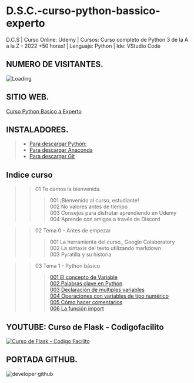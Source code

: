 # D.S.C.-curso-python-bassico-experto
D.C.S | Curso Online: Udemy | Cursos: Curso completo de Python 3 de la A a la Z - 2022 +50 horas! | Lenguaje: Python | Ide: VStudio Code

## NUMERO DE VISITANTES.
<img align="left" src = "https://profile-counter.glitch.me/
D.S.C.-curso-python-basico-experto/count.svg" alt ="Loading"> <br>

## SITIO WEB.
[Curso Python Basico a Experto](https://developer-community-sw.github.io/D.S.C.-curso-python-basico-experto/)
## INSTALADORES.
> * [Para descargar Python:](https://www.python.org/) <br>
> * [Para descargar Anaconda](https://www.anaconda.com/products/individual) <br>
> * [Para descargar Git](https://git-scm.com/) <br>

## Indice curso
>> 01 Te damos la bienvenida
>>> 001 ¡Bienvenido al curso, estudiante!<br>
>>> 002 No valores antes de tiempo<br>
>>> 003 Consejos para disfrutar aprendiendo en Udemy<br>
>>> 004 Aprende con amigos a través de Discord<br>

>> 02 Tema 0 - Antes de empezar
>>> 001 La herramienta del curso_ Google Colaboratory<br>
>>> 002 La sintaxis del texto utilizando markdown<br>
>>> 003 Pyratilla y su historia<br>

>> 03 Tema 1 - Python básico
>>> [001 El concepto de Variable](https://github.com/developer-community-sw/D.S.C.-curso-python-basico-experto/blob/main/Recurse/001%20El%20concepto%20de%20Variable.ipynb)<br>
>>> [002 Palabras clave en Python](https://github.com/developer-community-sw/D.S.C.-curso-python-basico-experto/blob/main/Recurse/002%20Palabras%20clave%20en%20Python.ipynb)<br>
>>> [003 Declaración de multiples variables](https://github.com/developer-community-sw/D.S.C.-curso-python-basico-experto/blob/main/Recurse/004%20Operaciones%20con%20variables%20de%20tipo%20nume%CC%81rico.ipynb)<br>
>>> [004 Operaciones con variables de tipo numérico](https://github.com/developer-community-sw/D.S.C.-curso-python-basico-experto/blob/main/Recurse/005%20Co%CC%81mo%20hacer%20comentarios.ipynb)<br>
>>> [005 Cómo hacer comentarios](https://github.com/developer-community-sw/D.S.C.-curso-python-basico-experto/blob/main/Recurse/005%20Co%CC%81mo%20hacer%20comentarios.ipynb)<br>
>>> [006 La función import](https://github.com/developer-community-sw/D.S.C.-curso-python-basico-experto/blob/main/Recurse/006%20La%20funcio%CC%81n%20import.ipynb)<br>

## YOUTUBE: Curso de Flask - Codigofacilito
[![Curso de Flask - Codigo Facilito](https://user-images.githubusercontent.com/36086876/149682172-1951c8ea-28c6-406f-8b34-44fcf27e3469.png)](https://youtube.com/playlist?list=PLagErt3C7iltAydvN6SgCVKsOH4xQQKsk)

## PORTADA GITHUB.
![developer github](https://user-images.githubusercontent.com/36086876/149681760-947f442b-a455-4f4a-80ab-1ce8341c83c6.png)